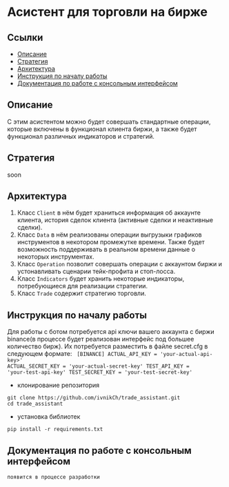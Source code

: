 # Асистент для торговли на бирже

## Ссылки
- [Описание](#описание)
- [Стратегия](#стратегия)
- [Архитектура](#архитектура)
- [Инструкция по началу работы](#инструкция-по-началу-работы)
- [Документация по работе с консольным интерфейсом](#документация-по-работе-с-консольным-интерфейсом)


## Описание
С этим асистентом можно будет совершать стандартные операции, которые включены в функционал клиента биржи, а также будет функционал различных индикаторов и стратегий.

## Стратегия

soon


## Архитектура

 1. Класс `Client` в нём будет храниться информация об аккаунте клиента, история сделок клиента (активные сделки и неактивные сделки).
 2. Класс `Data` в нём реализованы операции выгрузыки графиков инструментов в некотором промежутке времени. Также будет возможность поддерживать в реальном времени данные о некоторых инструментах.
 3. Класс `Operation` позволит совершать операции с аккаунтом биржи и устонавливать сценарии тейк-профита и стоп-лосса.
 4. Класс `Indicators` будет хранить некоторые индикаторы, потребующиеся для реализации стратегии.
 5. Класс `Trade` содержит стратегию торговли. 

## Инструкция по началу работы

Для работы с ботом потребуется api ключи вашего аккаунта с биржи binance(в процессе будет реализован интерфейс под большее количество бирж). Их потребуется разместить в файле secret.cfg в следующем формате:
<code>
[BINANCE]
ACTUAL_API_KEY = 'your-actual-api-key>'
ACTUAL_SECRET_KEY = 'your-actual-secret-key'
TEST_API_KEY = 'your-test-api-key'
TEST_SECRET_KEY = 'your-test-secret-key'
</code>

- клонирование репозитория

```
git clone https://github.com/ivnikCh/trade_assistant.git
cd trade_assistant
```

- установка библиотек

```
pip install -r requirements.txt
```
## Документация по работе с консольным интерфейсом
```
появится в процессе разработки
```
